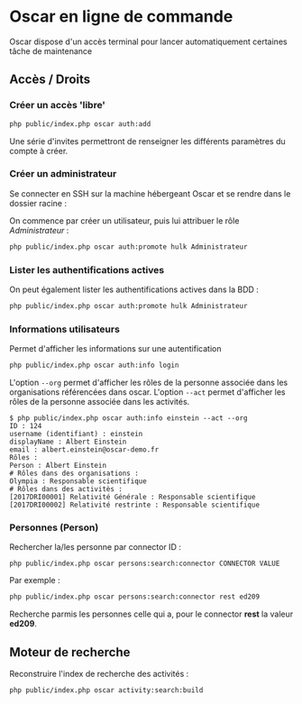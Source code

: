 # Oscar en ligne de commande

Oscar dispose d'un accès terminal pour lancer automatiquement certaines tâche de maintenance


## Accès / Droits

### Créer un accès 'libre'

```bash
php public/index.php oscar auth:add
```

Une série d'invites permettront de renseigner les différents paramètres du compte à créer.

### Créer un administrateur

Se connecter en SSH sur la machine hébergeant Oscar et se rendre dans le dossier racine :

On commence par créer un utilisateur, puis lui attribuer le rôle *Administrateur* :

```bash
php public/index.php oscar auth:promote hulk Administrateur
```

### Lister les authentifications actives

On peut également lister les authentifications actives dans la BDD : 

```bash
php public/index.php oscar auth:promote hulk Administrateur
```

### Informations utilisateurs

Permet d'afficher les informations sur une autentification 

```bash
php public/index.php oscar auth:info login
```

L'option `--org` permet d'afficher les rôles de la personne associée dans les organisations référencées dans oscar.
L'option `--act` permet d'afficher les rôles de la personne associée dans les activités.

```text
$ php public/index.php oscar auth:info einstein --act --org
ID : 124
username (identifiant) : einstein
displayName : Albert Einstein
email : albert.einstein@oscar-demo.fr
Rôles : 
Person : Albert Einstein
# Rôles dans des organisations : 
Olympia : Responsable scientifique
# Rôles dans des activitès : 
[2017DRI00001] Relativité Générale : Responsable scientifique
[2017DRI00002] Relativité restrinte : Responsable scientifique
```




### Personnes (Person)

Rechercher la/les personne par connector ID : 

```
php public/index.php oscar persons:search:connector CONNECTOR VALUE
```

Par exemple : 

```bash
php public/index.php oscar persons:search:connector rest ed209
```

Recherche parmis les personnes celle qui a, pour le connector **rest** la valeur **ed209**.

## Moteur de recherche

Reconstruire l'index de recherche des activités :

```bash
php public/index.php oscar activity:search:build
```
